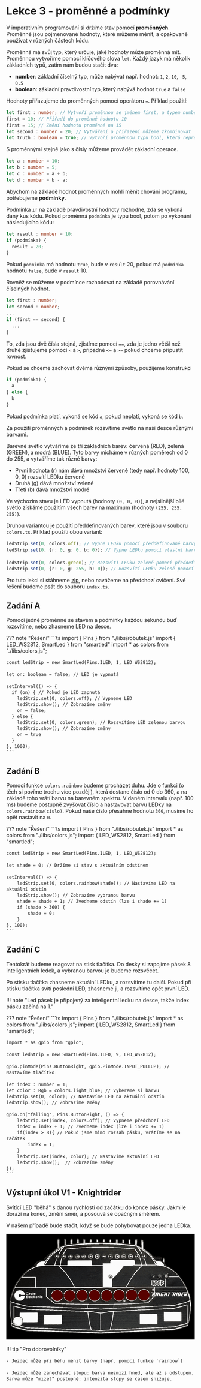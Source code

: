 # Lekce 3 - proměnné a podmínky

V imperativním programování si držíme stav pomocí **proměnných**. Proměnné jsou pojmenované hodnoty,
které můžeme měnit, a opakovaně používat v různých částech kódu.

Proměnná má svůj typ, který určuje, jaké hodnoty může proměnná mít. Proměnnou vytvoříme pomocí
klíčového slova `let`.
Každý jazyk má několik základních typů, zatím nám budou stačit dva:

- **number**: základní číselný typ, může nabývat např. hodnot: `1`, `2`, `10`, `-5`, `0.5`
- **boolean**: základní pravdivostní typ, který nabývá hodnot `true` a `false`

Hodnoty přiřazujeme do proměnných pomocí operátoru `=`. Příklad použití:

```ts
let first : number; // Vytvoří proměnnou se jménem first, a typem number
first = 10; // Přiřadí do proměnné hodnotu 10
first = 15; // Změní hodnotu proměnné na 15
let second : number = 20; // Vytváření a přiřazení můžeme zkombinovat
let truth : boolean = true; // Vytvoří proměnnou typu bool, která reprezentuje pravdu
```

S proměnnými stejně jako s čísly můžeme provádět základní operace.

```ts
let a : number = 10;
let b : number = 5;
let c : number = a + b;
let d : number = b - a;
```

Abychom na základě hodnot proměnných mohli měnit chování programu, potřebujeme **podmínky**.

Podmínka `if` na základě pravdivostní hodnoty rozhodne, zda se vykoná daný kus kódu. Pokud proměnná
`podmínka` je typu bool, potom po vykonání následujícího kódu:
```ts
let result : number = 10;
if (podmínka) {
  result = 20;
}
```

Pokud `podmínka` má hodnotu `true`, bude v `result` 20, pokud má `podmínka` hodnotu `false`, bude v `result` 10.

Rovněž se můžeme v podmínce rozhodovat na základě porovnávání číselných hodnot.

```ts
let first : number;
let second : number;
...
if (first == second) {
  ...
}
```

To, zda jsou dvě čísla stejná, zjistíme pomocí `==`, zda je jedno větší než druhé zjišťujeme pomocí `<` a `>`, případně `<=` a `>=` pokud chceme připustit rovnost.

Pokud se chceme zachovat dvěma různými způsoby, použijeme konstrukci

```ts
if (podmínka) {
  a
} else {
  b
}
```

Pokud podmínka platí, vykoná se kód `a`, pokud neplatí, vykoná se kód `b`.

Za použití proměnných a podmínek rozsvítíme světlo na naší desce různými barvami.

Barevné světlo vytváříme ze tří základních barev: červená (RED), zelená (GREEN), a modrá (BLUE).
Tyto barvy mícháme v různých poměrech od 0 do 255, a vytváříme tak různé barvy:

- První hodnota (r) nám dává množství červené (tedy např. hodnoty 100, 0, 0) rozsvítí LEDku červeně
- Druhá (g) dává množství zelené
- Třetí (b) dává množství modré

Ve výchozím stavu je LED vypnutá (hodnoty `(0, 0, 0)`), a nejsilnější bílé světlo získáme použitím všech
barev na maximum (hodnoty `(255, 255, 255)`).

Druhou variantou je použití předdefinovaných barev, které jsou v souboru `colors.ts`. Příklad použití obou variant:

  ```ts
  ledStrip.set(0, colors.off); // Vypne LEDku pomocí předdefinované barvy
  ledStrip.set(0, {r: 0, g: 0, b: 0}); // Vypne LEDku pomocí vlastní barvy

  ledStrip.set(0, colors.green); // Rozsvítí LEDku zeleně pomocí předdefinované barvy
  ledStrip.set(0, {r: 0, g: 255, b: 0}); // Rozsvítí LEDku zeleně pomocí vlastní barvy
  ```

Pro tuto lekci si stáhneme [zip](./project3.zip), nebo navážeme na předchozí cvičení. Své řešení budeme psát do souboru `index.ts`.

## Zadání A

Pomocí jedné proměnné se stavem a podmínky každou sekundu buď rozsvítíme, nebo zhasneme LED na desce.

??? note "Řešení"
    ```ts
    import { Pins } from "./libs/robutek.js"
    import { LED_WS2812, SmartLed } from "smartled"
    import * as colors from "./libs/colors.js";

    const ledStrip = new SmartLed(Pins.ILED, 1, LED_WS2812);

    let on: boolean = false; // LED je vypnutá

    setInterval(() => {
      if (on) { // Pokud je LED zapnutá
        ledStrip.set(0, colors.off); // Vypneme LED
        ledStrip.show(); // Zobrazíme změny
        on = false;
      } else {
        ledStrip.set(0, colors.green); // Rozsvítíme LED zelenou barvou
        ledStrip.show(); // Zobrazíme změny
        on = true
      }
    }, 1000);
    ```

## Zadání B

Pomocí funkce `colors.rainbow` budeme procházet duhu. Jde o funkci (o těch si povíme trochu více později), která dostane číslo od 0 do 360,
a na základě toho vrátí barvu na barevném spektru. V daném intervalu (např. 100 ms) budeme postupně zvyšovat číslo a nastavovat barvu LEDky na `colors.rainbow(cislo)`. Pokud naše číslo přesáhne hodnotu `360`, musíme ho
opět nastavit na `0`.

??? note "Řešení"
    ```ts
    import { Pins } from "./libs/robutek.js"
    import * as colors from "./libs/colors.js";
    import { LED_WS2812, SmartLed } from "smartled";

    const ledStrip = new SmartLed(Pins.ILED, 1, LED_WS2812);

    let shade = 0; // Držíme si stav s aktuálním odstínem

    setInterval(() => {
        ledStrip.set(0, colors.rainbow(shade)); // Nastavíme LED na aktuální odstín
        ledStrip.show(); // Zobrazíme vybranou barvu
        shade = shade + 1; // Zvedneme odstín (lze i shade += 1)
        if (shade > 360) {
            shade = 0;
        }
    }, 100);
    ```

## Zadání C

Tentokrát budeme reagovat na stisk tlačítka.
Do desky si zapojíme pásek 8 inteligentních ledek, a vybranou barvou je budeme rozsvěcet.

Po stisku tlačítka zhasneme aktuální LEDku, a rozsvítíme tu další.
Pokud při stisku tlačítka svítí poslední LED, zhasneme ji, a rozsvítíme opět první LED.

!!! note "Led pásek je připojený za inteligentní ledku na desce, takže index pásku začíná na 1."

??? note "Řešení"
    ```ts
    import { Pins } from "./libs/robutek.js"
    import * as colors from "./libs/colors.js";
    import { LED_WS2812, SmartLed } from "smartled";

    import * as gpio from "gpio";

    const ledStrip = new SmartLed(Pins.ILED, 9, LED_WS2812);

    gpio.pinMode(Pins.ButtonRight, gpio.PinMode.INPUT_PULLUP); // Nastavíme tlačítko

    let index : number = 1;
    let color : Rgb = colors.light_blue; // Vybereme si barvu
    ledStrip.set(0, color); // Nastavíme LED na aktuální odstín
    ledStrip.show(); // Zobrazíme změny

    gpio.on("falling", Pins.ButtonRight, () => {
        ledStrip.set(index, colors.off); // Vypneme předchozí LED
        index = index + 1; // Zvedneme index (lze i index += 1)
        if(index > 8){ // Pokud jsme mimo rozsah pásku, vrátíme se na začátek
            index = 1;
        }
        ledStrip.set(index, color); // Nastavíme aktuální LED
        ledStrip.show();  // Zobrazíme změny
    });
    ```

## Výstupní úkol V1 - Knightrider

Svítící LED "běhá" s danou rychlostí od začátku do konce pásky.
Jakmile dorazí na konec, změní směr, a posouvá se opačným směrem.

V našem případě bude stačit, když se bude pohybovat pouze jedna LEDka.

![Knightrider](./assets/knight-rider.gif)

!!! tip "Pro dobrovolníky"

    - Jezdec může při běhu měnit barvy (např. pomocí funkce `rainbow`)

    - Jezdec může zanechávat stopu: barva nezmizí hned, ale až s odstupem. Barva může "mizet" postupně: intenzita stopy se časem snižuje.
